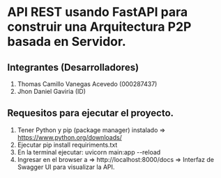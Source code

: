 # API REST usando FastAPI para construir una Arquitectura P2P basada en Servidor.

## Integrantes (Desarrolladores)
1. Thomas Camillo Vanegas Acevedo (000287437)
2. Jhon Daniel Gaviria (ID)

## Requesitos para ejecutar el proyecto.
1. Tener Python y pip (package manager) instalado => https://www.python.org/downloads/
2. Ejecutar pip install requiriments.txt
3. En la terminal ejecutar: uvicorn main:app --reload
4. Ingresar en el browser a => http://localhost:8000/docs => Interfaz de Swagger UI para visualizar la API.